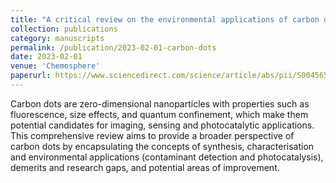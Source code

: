 ```yaml
---
title: "A critical review on the environmental applications of carbon dots"
collection: publications
category: manuscripts
permalink: /publication/2023-02-01-carbon-dots
date: 2023-02-01
venue: 'Chemosphere'
paperurl: https://www.sciencedirect.com/science/article/abs/pii/S0045653522038012?via%3Dihub
---
```


Carbon dots are zero-dimensional nanoparticles with properties such as fluorescence, size effects, and quantum confinement, which make them potential candidates for imaging, sensing and photocatalytic applications. This comprehensive review aims to provide a broader perspective of carbon dots by encapsulating the concepts of synthesis, characterisation and environmental applications (contaminant detection and photocatalysis), demerits and research gaps, and potential areas of improvement.
